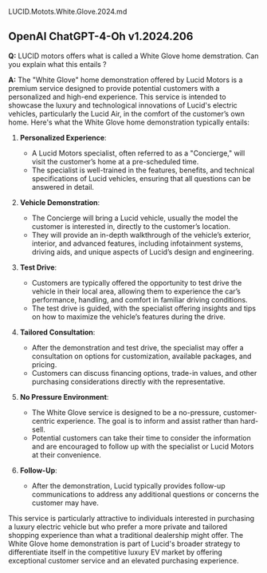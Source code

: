 LUCID.Motots.White.Glove.2024.md

## OpenAI ChatGPT-4-Oh v1.2024.206

**Q:** LUCID motors offers what is called a White Glove home demstration. Can you explain what this entails ?

**A:** The "White Glove" home demonstration offered by Lucid Motors is a premium service designed to provide potential customers with a personalized and high-end experience. This service is intended to showcase the luxury and technological innovations of Lucid's electric vehicles, particularly the Lucid Air, in the comfort of the customer’s own home. Here's what the White Glove home demonstration typically entails:

1. **Personalized Experience**:
   - A Lucid Motors specialist, often referred to as a "Concierge," will visit the customer’s home at a pre-scheduled time.
   - The specialist is well-trained in the features, benefits, and technical specifications of Lucid vehicles, ensuring that all questions can be answered in detail.

2. **Vehicle Demonstration**:
   - The Concierge will bring a Lucid vehicle, usually the model the customer is interested in, directly to the customer’s location.
   - They will provide an in-depth walkthrough of the vehicle’s exterior, interior, and advanced features, including infotainment systems, driving aids, and unique aspects of Lucid’s design and engineering.

3. **Test Drive**:
   - Customers are typically offered the opportunity to test drive the vehicle in their local area, allowing them to experience the car’s performance, handling, and comfort in familiar driving conditions.
   - The test drive is guided, with the specialist offering insights and tips on how to maximize the vehicle’s features during the drive.

4. **Tailored Consultation**:
   - After the demonstration and test drive, the specialist may offer a consultation on options for customization, available packages, and pricing.
   - Customers can discuss financing options, trade-in values, and other purchasing considerations directly with the representative.

5. **No Pressure Environment**:
   - The White Glove service is designed to be a no-pressure, customer-centric experience. The goal is to inform and assist rather than hard-sell.
   - Potential customers can take their time to consider the information and are encouraged to follow up with the specialist or Lucid Motors at their convenience.

6. **Follow-Up**:
   - After the demonstration, Lucid typically provides follow-up communications to address any additional questions or concerns the customer may have.

This service is particularly attractive to individuals interested in purchasing a luxury electric vehicle but who prefer a more private and tailored shopping experience than what a traditional dealership might offer. The White Glove home demonstration is part of Lucid's broader strategy to differentiate itself in the competitive luxury EV market by offering exceptional customer service and an elevated purchasing experience.
